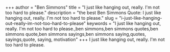 +++
author = "Ben Simmons"
title = "I just like hanging out, really. I'm not too hard to please."
description = "the best Ben Simmons Quote: I just like hanging out, really. I'm not too hard to please."
slug = "i-just-like-hanging-out-really-im-not-too-hard-to-please"
keywords = "I just like hanging out, really. I'm not too hard to please.,ben simmons,ben simmons quotes,ben simmons quote,ben simmons sayings,ben simmons saying,quotes, sayings,quote, saying, motivation"
+++
I just like hanging out, really. I'm not too hard to please.
